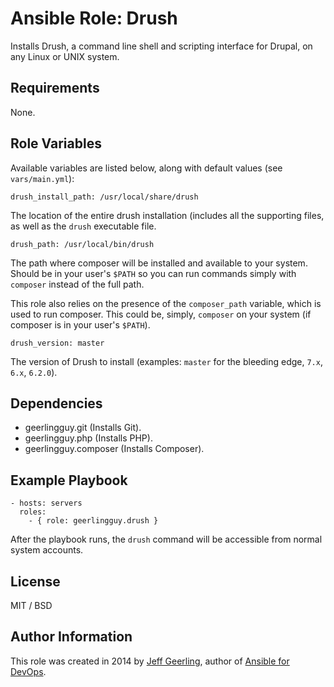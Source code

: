 # Ansible Role: Drush

Installs Drush, a command line shell and scripting interface for Drupal, on any Linux or UNIX system.

## Requirements

None.

## Role Variables

Available variables are listed below, along with default values (see `vars/main.yml`):

    drush_install_path: /usr/local/share/drush

The location of the entire drush installation (includes all the supporting files, as well as the `drush` executable file.

    drush_path: /usr/local/bin/drush

The path where composer will be installed and available to your system. Should be in your user's `$PATH` so you can run commands simply with `composer` instead of the full path.

This role also relies on the presence of the `composer_path` variable, which is used to run composer. This could be, simply, `composer` on your system (if composer is in your user's `$PATH`).

    drush_version: master

The version of Drush to install (examples: `master` for the bleeding edge, `7.x`, `6.x`, `6.2.0`).

## Dependencies

  - geerlingguy.git (Installs Git).
  - geerlingguy.php (Installs PHP).
  - geerlingguy.composer (Installs Composer).

## Example Playbook

    - hosts: servers
      roles:
        - { role: geerlingguy.drush }

After the playbook runs, the `drush` command will be accessible from normal system accounts.

## License

MIT / BSD

## Author Information

This role was created in 2014 by [Jeff Geerling](http://jeffgeerling.com/), author of [Ansible for DevOps](http://ansiblefordevops.com/).

